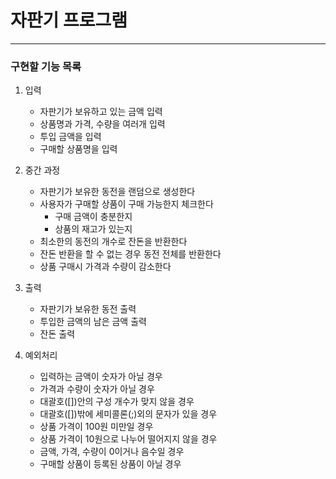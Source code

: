 # 자판기 프로그램
---

### 구현할 기능 목록

1. 입력
   - 자판기가 보유하고 있는 금액 입력
   - 상품명과 가격, 수량을 여러개 입력
   - 투입 금액을 입력
   - 구매할 상품명을 입력


2. 중간 과정
   - 자판기가 보유한 동전을 랜덤으로 생성한다
   - 사용자가 구매할 상품이 구매 가능한지 체크한다
     - 구매 금액이 충분한지
     - 상품의 재고가 있는지
   - 최소한의 동전의 개수로 잔돈을 반환한다
   - 잔돈 반환을 할 수 없는 경우 동전 전체를 반환한다
   - 상품 구매시 가격과 수량이 감소한다
    

3. 출력
   - 자판기가 보유한 동전 출력
   - 투입한 금액의 남은 금액 출력
   - 잔돈 출력


4. 예외처리
   - 입력하는 금액이 숫자가 아닐 경우
   - 가격과 수량이 숫자가 아닐 경우
   - 대괄호([])안의 구성 개수가 맞지 않을 경우
   - 대괄호([])밖에 세미콜론(;)외의 문자가 있을 경우
   - 상품 가격이 100원 미만일 경우
   - 상품 가격이 10원으로 나누어 떨어지지 않을 경우
   - 금액, 가격, 수량이 0이거나 음수일 경우
   - 구매할 상품이 등록된 상품이 아닐 경우